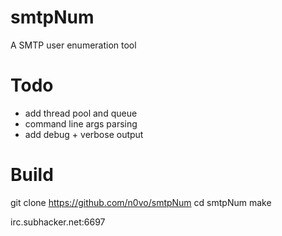 # smtpNum
A SMTP user enumeration tool



# Todo 
- add thread pool and queue
- command line args parsing
- add debug + verbose output



# Build

git clone https://github.com/n0vo/smtpNum
cd smtpNum
make



irc.subhacker.net:6697
